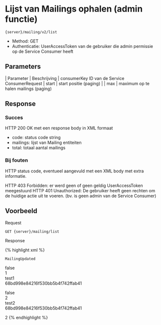 ---
---

# Lijst van Mailings ophalen (admin functie)

```
{server}/mailing/v2/list
```

* Method: GET
* Authenticatie: UserAccessToken van de gebruiker die admin permissie op de Service Consumer heeft

## Parameters

| Parameter | Beschrijving
| consumerKey ID van de Service ConsumerRequest
| start |  start positie (paging) |
| max | maximum op te halen mailings (paging)

## Response

### Succes

 HTTP 200 OK met een response body in XML formaat  

* code: status code string
* mailings: lijst van Mailing entiteiten
* total: totaal aantal mailings

### Bij fouten

HTTP status code, eventueel aangevuld met een XML body met extra informatie.

HTTP 403 Forbidden: er werd geen of geen geldig UserAccessToken meegestuurd
HTTP 401 Unauthorized: De gebruiker heeft geen rechten om de huidige actie uit te voeren. (bv. is geen admin van de Service Consumer)

## Voorbeeld

Request

```
GET {server}/mailing/list
```

Response

{% highlight xml %}
<?xml version="1.0" encoding="UTF-8" standalone="yes"?>  
<response xmlns:rdf="http://www.w3.org/1999/02/22-rdf-syntax-ns" xmlns:foaf="http://xmlns.com/foaf/0.1/" xmlns:cdb="http://www.cultuurdatabank.com/XMLSchema/CdbXSD/3.1/FINAL" xmlns:geo="http://www.w3.org/2003/01/geo/wgs84\_pos#">  
<code>MailingUpdated</code>  
<mailings>

<mailing>

<enabled>false</enabled>  
<id>1</id>  
<name>test1</name>  
<serviceConsumerKey>68bd998e84216f530bb5b4f742ffab41</serviceConsumerKey>

<template>

<id>1</id>  
<name>TestTemplate</name>  
<template>template</template>  
<subject>TestMailing</subject>  
<frequency>DAILY</frequency>  
<startDay>0</startDay>  
<startHour>0</startHour>  
<startMinute>0</startMinute>  
<startDayOfWeek>0</startDayOfWeek>  
<recommendationsResultEqualTreshold>100</recommendationsResultEqualTreshold>  
<searchResultEqualTreshold>100</searchResultEqualTreshold>  
<serviceConsumerKey>68bd998e84216f530bb5b4f742ffab41</serviceConsumerKey>  
</template>

</mailing>

<mailing>

<enabled>false</enabled>  
<id>2</id>  
<name>test2</name>  
<serviceConsumerKey>68bd998e84216f530bb5b4f742ffab41</serviceConsumerKey>

<template>

<id>1</id>  
<name>TestTemplate</name>  
<template>template</template>  
<subject>TestMailing</subject>  
<frequency>DAILY</frequency>  
<startDay>0</startDay>  
<startHour>0</startHour>  
<startMinute>0</startMinute>  
<startDayOfWeek>0</startDayOfWeek>  
<recommendationsResultEqualTreshold>100</recommendationsResultEqualTreshold>  
<searchResultEqualTreshold>100</searchResultEqualTreshold>  
<serviceConsumerKey>68bd998e84216f530bb5b4f742ffab41</serviceConsumerKey>  
</template>

</mailing>   
<total>2</total>  
</response>
{% endhighlight %}
